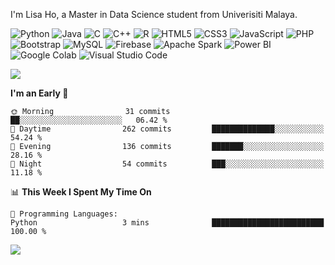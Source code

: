 <p>I'm Lisa Ho, a Master in Data Science student from Univerisiti Malaya.</p>
<p>  
  <!-- Programming Languages -->
  <img alt="Python" src="https://img.shields.io/badge/Python-14354C?style=flat-square&logo=python&logoColor=white" />
  <img alt="Java" src="https://custom-icon-badges.demolab.com/badge/Java-007396.svg?style=flat-square&logo=java&logoColor=white" />
  <img alt="C" src="https://img.shields.io/badge/C-00599C?style=flat-square&logo=c&logoColor=white" />
  <img alt="C++" src="https://img.shields.io/badge/C%2B%2B-00599C?style=flat-square&logo=c%2B%2B&logoColor=white" />
  <img alt="R" src="https://img.shields.io/badge/R-276DC3?style=flat-square&logo=r&logoColor=white" />

  <!-- Web Development -->
  <img alt="HTML5" src="https://img.shields.io/badge/HTML5-E34F26?style=flat-square&logo=html5&logoColor=white" />
  <img alt="CSS3" src="https://img.shields.io/badge/CSS3-1572B6?style=flat-square&logo=css3&logoColor=white" />
  <img alt="JavaScript" src="https://img.shields.io/badge/JavaScript-F7E018?style=flat-square&logo=javascript&logoColor=black" />
  <img alt="PHP" src="https://img.shields.io/badge/PHP-777BB4?style=flat-square&logo=php&logoColor=white" />
  <img alt="Bootstrap" src="https://img.shields.io/badge/Bootstrap-563D7C?style=flat-square&logo=bootstrap&logoColor=white" />

  <!-- Databases -->
  <img alt="MySQL" src="https://img.shields.io/badge/MySQL-37322D?style=flat-square&logo=mysql&logoColor=white" />
  <img alt="Firebase" src="https://img.shields.io/badge/Firebase-039BE5?style=flat-square&logo=firebase&logoColor=white" />

  <!-- Data & Analytics -->
  <img alt="Apache Spark" src="https://img.shields.io/badge/Apache%20Spark-E25A1C?style=flat-square&logo=apachespark&logoColor=white" />
  <img alt="Power BI" src="https://custom-icon-badges.demolab.com/badge/Power%20BI-F1C912?style=flat-square&logo=power-bi&logoColor=white" />
  <img alt="Google Colab" src="https://img.shields.io/badge/Google%20Colab-F9AB00?style=flat-square&logo=googlecolab&logoColor=white" />

  <!-- Tools -->
  <img alt="Visual Studio Code" src="https://custom-icon-badges.demolab.com/badge/Visual%20Studio%20Code-0078d7.svg?style=flat-square&logo=visualstudiocode&logoColor=white" />
</p>


<img src="https://github-readme-stats-sigma-five.vercel.app/api/top-langs?username=lisahyx&langs_count=10&layout=compact" />

<!--START_SECTION:waka-->
**I'm an Early 🐤** 

```text
🌞 Morning                31 commits          ██░░░░░░░░░░░░░░░░░░░░░░░   06.42 % 
🌆 Daytime                262 commits         ██████████████░░░░░░░░░░░   54.24 % 
🌃 Evening                136 commits         ███████░░░░░░░░░░░░░░░░░░   28.16 % 
🌙 Night                  54 commits          ███░░░░░░░░░░░░░░░░░░░░░░   11.18 % 
```


📊 **This Week I Spent My Time On** 

```text
💬 Programming Languages: 
Python                   3 mins              █████████████████████████   100.00 % 
```


<!--END_SECTION:waka-->

<img src="https://komarev.com/ghpvc/?username=lisahyx&label=Profile%20views&color=yellow&style=flat" />
